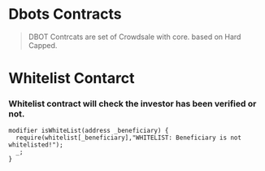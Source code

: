 # Dbots Contracts

> DBOT Contrcats are set of Crowdsale with core. based on Hard Capped.

# Whitelist Contarct

### Whitelist contract will check the investor has been verified or not.

```solidity
modifier isWhiteList(address _beneficiary) {
  require(whitelist[_beneficiary],"WHITELIST: Beneficiary is not whitelisted!");
  _;
}
```
